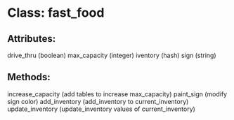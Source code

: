 # Class: fast_food

## Attributes:
drive_thru (boolean)
max_capacity (integer)
iventory (hash)
sign (string)

## Methods:
increase_capacity (add tables to increase max_capacity)
paint_sign (modify sign color)
add_inventory (add_inventory to current_inventory)
update_inventory (update_inventory values of current_inventory)
